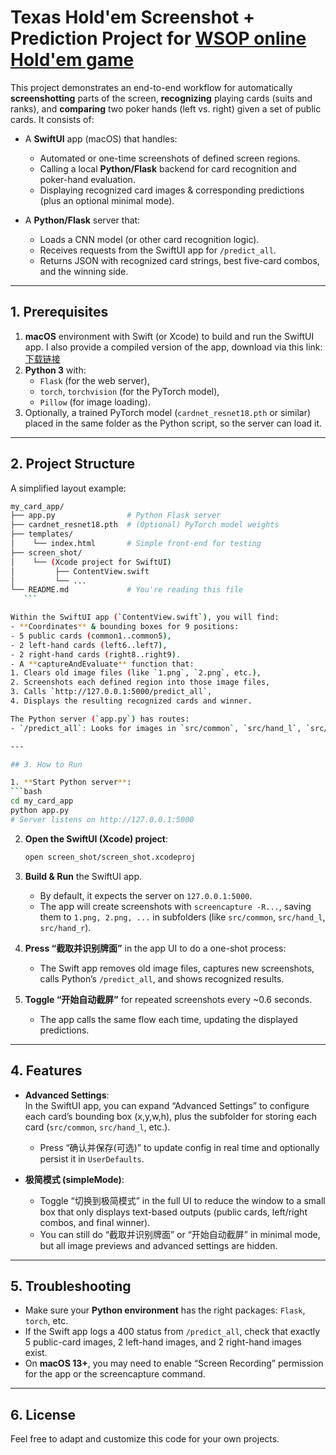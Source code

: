 # Texas Hold'em Screenshot + Prediction Project for [WSOP online Hold'em game](https://www.playwsop.com/?utm_source=wsopcom&utm_medium=banner&utm_campaign=wsop.com_930x200_bigbanner&pid=wsop.com&c=animatedbanner_930x200)

This project demonstrates an end-to-end workflow for automatically **screenshotting** parts of the screen, **recognizing** playing cards (suits and ranks), and **comparing** two poker hands (left vs. right) given a set of public cards. It consists of:

- A **SwiftUI** app (macOS) that handles:
  - Automated or one-time screenshots of defined screen regions.
  - Calling a local **Python/Flask** backend for card recognition and poker-hand evaluation.
  - Displaying recognized card images & corresponding predictions (plus an optional minimal mode).

- A **Python/Flask** server that:
  - Loads a CNN model (or other card recognition logic).
  - Receives requests from the SwiftUI app for `/predict_all`.
  - Returns JSON with recognized card strings, best five-card combos, and the winning side.

---

## 1. Prerequisites

1. **macOS** environment with Swift (or Xcode) to build and run the SwiftUI app.
   I also provide a compiled version of the app, download via this link:
   [下载链接](https://drive.google.com/file/d/1fU5TC__nVRITE330NMoU1wMOTpNxgfV_/view?usp=sharing)
2. **Python 3** with:
   - `Flask` (for the web server),
   - `torch`, `torchvision` (for the PyTorch model),
   - `Pillow` (for image loading).
3. Optionally, a trained PyTorch model (`cardnet_resnet18.pth` or similar) placed in the same folder as the Python script, so the server can load it.

---

## 2. Project Structure

A simplified layout example:


   ```bash
my_card_app/
├── app.py                # Python Flask server
├── cardnet_resnet18.pth  # (Optional) PyTorch model weights
├── templates/
│    └── index.html       # Simple front-end for testing
├── screen_shot/
│    └── (Xcode project for SwiftUI)
│         ├── ContentView.swift
│         └── ...
└── README.md             # You're reading this file
      ```

Within the SwiftUI app (`ContentView.swift`), you will find:
- **Coordinates** & bounding boxes for 9 positions:
  - 5 public cards (common1..common5),
  - 2 left-hand cards (left6..left7),
  - 2 right-hand cards (right8..right9).
- A **captureAndEvaluate** function that:
  1. Clears old image files (like `1.png`, `2.png`, etc.),
  2. Screenshots each defined region into those image files,
  3. Calls `http://127.0.0.1:5000/predict_all`,
  4. Displays the resulting recognized cards and winner.

The Python server (`app.py`) has routes:
- `/predict_all`: Looks for images in `src/common`, `src/hand_l`, `src/hand_r`, does card recognition, returns JSON with recognized strings & best combos.

---

## 3. How to Run

1. **Start Python server**:
   ```bash
   cd my_card_app
   python app.py
   # Server listens on http://127.0.0.1:5000
   ```
2. **Open the SwiftUI (Xcode) project**:
   ```bash
   open screen_shot/screen_shot.xcodeproj
   ```
3. **Build & Run** the SwiftUI app.  
   - By default, it expects the server on `127.0.0.1:5000`.  
   - The app will create screenshots with `screencapture -R...`, saving them to `1.png, 2.png, ...` in subfolders (like `src/common`, `src/hand_l`, `src/hand_r`).

4. **Press “截取并识别牌面”** in the app UI to do a one-shot process:
   - The Swift app removes old image files, captures new screenshots, calls Python’s `/predict_all`, and shows recognized results.

5. **Toggle “开始自动截屏”** for repeated screenshots every ~0.6 seconds.  
   - The app calls the same flow each time, updating the displayed predictions.

---

## 4. Features

- **Advanced Settings**:  
  In the SwiftUI app, you can expand “Advanced Settings” to configure each card’s bounding box (x,y,w,h), plus the subfolder for storing each card (`src/common`, `src/hand_l`, etc.).  
  - Press “确认并保存(可选)” to update config in real time and optionally persist it in `UserDefaults`.

- **极简模式 (simpleMode)**:  
  - Toggle “切换到极简模式” in the full UI to reduce the window to a small box that only displays text-based outputs (public cards, left/right combos, and final winner).
  - You can still do “截取并识别牌面” or “开始自动截屏” in minimal mode, but all image previews and advanced settings are hidden.

---

## 5. Troubleshooting

- Make sure your **Python environment** has the right packages: `Flask`, `torch`, etc.  
- If the Swift app logs a 400 status from `/predict_all`, check that exactly 5 public-card images, 2 left-hand images, and 2 right-hand images exist.
- On **macOS 13+**, you may need to enable “Screen Recording” permission for the app or the screencapture command.

---

## 6. License

Feel free to adapt and customize this code for your own projects.  

